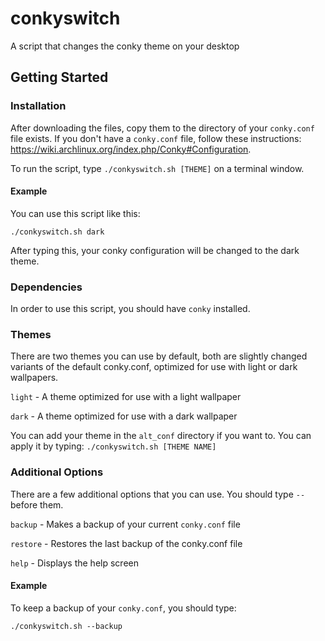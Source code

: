 # conkyswitch
A script that changes the conky theme on your desktop

## Getting Started

### Installation
After downloading the files, copy them to the directory of your `conky.conf` file exists. If you don't have a `conky.conf` file, follow these instructions: https://wiki.archlinux.org/index.php/Conky#Configuration.

To run the script, type `./conkyswitch.sh [THEME]` on a terminal window.

#### Example
You can use this script like this:

`./conkyswitch.sh dark`

After typing this, your conky configuration will be changed to the dark theme.

### Dependencies

In order to use this script, you should have `conky` installed.

### Themes

There are two themes you can use by default, both are slightly changed variants of the default conky.conf, optimized for use with light or dark wallpapers.

`light` - A theme optimized for use with a light wallpaper

`dark` - A theme optimized for use with a dark wallpaper

You can add your theme in the `alt_conf` directory if you want to. You can apply it by typing: `./conkyswitch.sh [THEME NAME]`

### Additional Options

There are a few additional options that you can use. You should type `--` before them.

`backup` - Makes a backup of your current `conky.conf` file

`restore` - Restores the last backup of the conky.conf file

`help` - Displays the help screen

#### Example

To keep a backup of your `conky.conf`, you should type:

`./conkyswitch.sh --backup`
